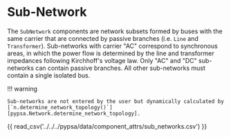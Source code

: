 # Sub-Network

The `SubNetwork` components are network subsets formed by buses with the same
carrier that are connected by passive branches (i.e. `Line` and `Transformer`).
Sub-networks with carrier "AC" correspond to synchronous areas, in which the
power flow is determined by the line and transformer impedances following
Kirchhoff's voltage law. Only "AC" and "DC" sub-networks can contain passive
branches. All other sub-networks must contain a single isolated bus.

!!! warning

    Sub-networks are not entered by the user but dynamically calculated by
    [`n.determine_network_topology()`][pypsa.Network.determine_network_topology].

{{ read_csv('../../../pypsa/data/component_attrs/sub_networks.csv') }}
